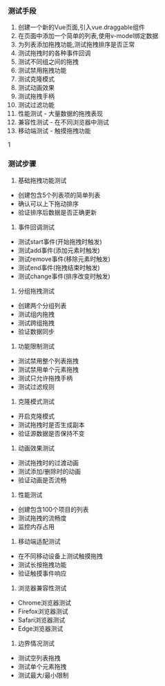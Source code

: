 ### 测试手段
1. 创建一个新的Vue页面,引入vue.draggable组件
2. 在页面中添加一个简单的列表,使用v-model绑定数据
3. 为列表添加拖拽功能,测试拖拽排序是否正常
4. 测试拖拽时的各种事件回调
5. 测试不同组之间的拖拽
6. 测试禁用拖拽功能
7. 测试克隆模式
8. 测试动画效果
9. 测试拖拽手柄
10. 测试过滤功能
11. 性能测试 - 大量数据的拖拽表现
12. 兼容性测试 - 在不同浏览器中测试
13. 移动端测试 - 触摸拖拽功能

1
### 测试步骤
1. 基础拖拽功能测试
- 创建包含5个列表项的简单列表
- 确认可以上下拖动排序
- 验证排序后数据是否正确更新

1. 事件回调测试  
- 测试start事件(开始拖拽时触发)
- 测试add事件(添加元素时触发) 
- 测试remove事件(移除元素时触发)
- 测试end事件(拖拽结束时触发)
- 测试change事件(排序改变时触发)

1. 分组拖拽测试
- 创建两个分组列表
- 测试组内拖拽
- 测试跨组拖拽
- 验证数据同步

1. 功能限制测试
- 测试禁用整个列表拖拽
- 测试禁用单个元素拖拽
- 测试只允许拖拽手柄
- 测试过滤规则

1. 克隆模式测试
- 开启克隆模式
- 测试拖拽时是否生成副本
- 验证源数据是否保持不变

1. 动画效果测试
- 测试拖拽时的过渡动画
- 测试添加/删除时的动画
- 验证动画是否流畅

1. 性能测试
- 创建包含100个项目的列表
- 测试拖拽的流畅度
- 监控内存占用

1. 移动端适配测试
- 在不同移动设备上测试触摸拖拽
- 测试长按拖拽功能
- 验证触摸事件响应

1. 浏览器兼容性测试
- Chrome浏览器测试
- Firefox浏览器测试
- Safari浏览器测试
- Edge浏览器测试

1.  边界情况测试
- 测试空列表拖拽
- 测试单个元素拖拽
- 测试最大/最小限制
